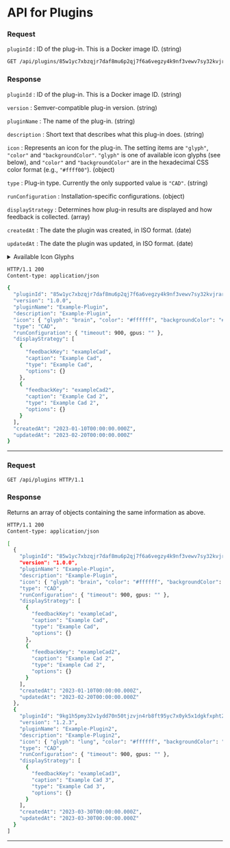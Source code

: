 # API for Plugins

<ApiPreamble verb="get" path="/plugins/:pluginId" />

### Request

`pluginId`
: ID of the plug-in. This is a Docker image ID. (string)

```bash title="Example"
GET /api/plugins/85w1yc7xbzqjr7daf8mu6p2qj7f6a6vegzy4k9nf3vewv7sy32kvjrar49k70h3n HTTP/1.1
```

### Response

`pluginId`
: ID of the plug-in. This is a Docker image ID. (string)

`version`
: Semver-compatible plug-in version. (string)

`pluginName`
: The name of the plug-in. (string)

`description`
: Short text that describes what this plug-in does. (string)

`icon`
: Represents an icon for the plug-in. The setting items are `"glyph"`, `"color"` and `"backgroundColor"`. `"glyph"` is one of available icon glyphs (see below), and `"color"` and `"backgroundColor"` are in the hexadecimal CSS color format (e.g., `"#ffff00"`). (object)

`type`
: Plug-in type. Currently the only supported value is `"CAD"`. (string)

`runConfiguration`
: Installation-specific configurations. (object)

`displayStrategy`
: Determines how plug-in results are displayed and how feedback is collected. (array)

`createdAt`
: The date the plugin was created, in ISO format. (date)

`updatedAt`
: The date the plugin was updated, in ISO format. (date)

<details>
<summary><a id="#AvailableIconGlyphs">Available Icon Glyphs</a></summary>

`"stomach"`,
`"brain"`,
`"lung"`,
`"liver"`,
`"bone"`,
`"breast"`,
`"heart"`,
`"colon"`,
`"face"`,
`"abdomen"`,
`"joint"`,
`"kidney"`,
`"artery"`,
`"pancreas"`,
`"calc"`,
`"visualize"`,
`"measure"`,
`"cpu"`,
`"scanner"`,
`"atom"`,
`"person"`

</details>

```bash title="Example"
HTTP/1.1 200
Content-type: application/json

{
  "pluginId": "85w1yc7xbzqjr7daf8mu6p2qj7f6a6vegzy4k9nf3vewv7sy32kvjrar49k70h3n",
  "version": "1.0.0",
  "pluginName": "Example-Plugin",
  "description": "Example-Plugin",
  "icon": { "glyph": "brain", "color": "#ffffff", "backgroundColor": "#666666" },
  "type": "CAD",
  "runConfiguration": { "timeout": 900, gpus: "" },
  "displayStrategy": [
    {
      "feedbackKey": "exampleCad",
      "caption": "Example Cad",
      "type": "Example Cad",
      "options": {}
    },
    {
      "feedbackKey": "exampleCad2",
      "caption": "Example Cad 2",
      "type": "Example Cad 2",
      "options": {}
    }
  ],
  "createdAt": "2023-01-10T00:00:00.000Z",
  "updatedAt": "2023-02-20T00:00:00.000Z"
}
```

---

<ApiPreamble verb="get" path="/plugins" />

### Request

```bash title="Example"
GET /api/plugins HTTP/1.1
```

### Response

Returns an array of objects containing the same information as above.

```bash title="Example"
HTTP/1.1 200
Content-type: application/json

[
  {
    "pluginId": "85w1yc7xbzqjr7daf8mu6p2qj7f6a6vegzy4k9nf3vewv7sy32kvjrar49k70h3n",
    "version": "1.0.0",
    "pluginName": "Example-Plugin",
    "description": "Example-Plugin",
    "icon": { "glyph": "brain", "color": "#ffffff", "backgroundColor": "#666666" },
    "type": "CAD",
    "runConfiguration": { "timeout": 900, gpus: "" },
    "displayStrategy": [
      {
        "feedbackKey": "exampleCad",
        "caption": "Example Cad",
        "type": "Example Cad",
        "options": {}
      },
      {
        "feedbackKey": "exampleCad2",
        "caption": "Example Cad 2",
        "type": "Example Cad 2",
        "options": {}
      }
    ],
    "createdAt": "2023-01-10T00:00:00.000Z",
    "updatedAt": "2023-02-20T00:00:00.000Z"
  },
  {
    "pluginId": "9kg1h5pmy32v1ydd70n50tjzvjn4rb8ft95yc7x0yk5x1dgkfxpht2znc5a1tyfe",
    "version": "1.2.3",
    "pluginName": "Example-Plugin2",
    "description": "Example-Plugin2",
    "icon": { "glyph": "lung", "color": "#ffffff", "backgroundColor": "#666666" },
    "type": "CAD",
    "runConfiguration": { "timeout": 900, gpus: "" },
    "displayStrategy": [
      {
        "feedbackKey": "exampleCad3",
        "caption": "Example Cad 3",
        "type": "Example Cad 3",
        "options": {}
      }
    ],
    "createdAt": "2023-03-30T00:00:00.000Z",
    "updatedAt": "2023-03-30T00:00:00.000Z"
  }
]
```

---
